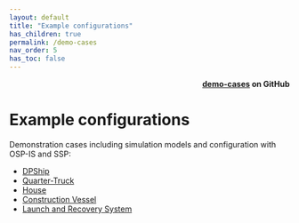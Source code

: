 ```yaml
---
layout: default
title: "Example configurations"
has_children: true
permalink: /demo-cases
nav_order: 5
has_toc: false
---
```

<div style="text-align: right">
    <b>
        <a href="https://github.com/open-simulation-platform/demo-cases">demo-cases</a>   
        on GitHub
    </b>
</div>

# Example configurations
Demonstration cases including simulation models and configuration with OSP-IS and SSP:
- [DPShip](./cosim-demo-app/DPShip)
- [Quarter-Truck](./cosim-demo-app/Quarter-Truck)
- [House](./cosim-demo-app/House)
- [Construction Vessel](./cosim-demo-app/Construction-Vessel)
- [Launch and Recovery System](./cosim-demo-app/lars)
